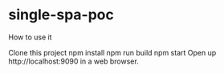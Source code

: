 # single-spa-poc
How to use it

Clone this project
npm install
npm run build
npm start
Open up http://localhost:9090 in a web browser.
